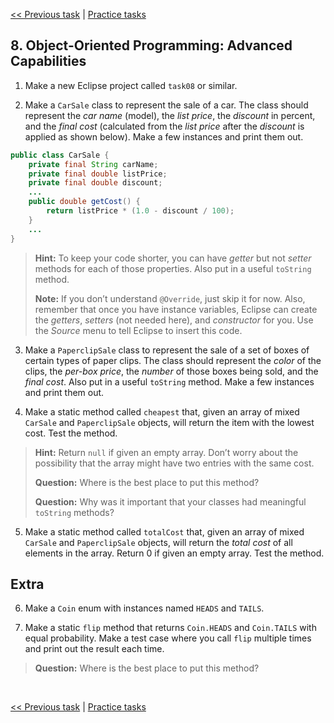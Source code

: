 [<< Previous task](task07.md) | [Practice tasks](readme.md#practice)

<span id="task_08"></span>
## 8. Object-Oriented Programming: Advanced Capabilities

1) Make a new Eclipse project called `task08` or similar.

2) Make a `CarSale` class to represent the sale of a car. The class should represent the *car name* (model), the *list price*, the *discount* in percent, and the *final cost* (calculated from the *list price* after the *discount* is applied as shown below). Make a few instances and print them out.

```java
public class CarSale {
	private final String carName;
	private final double listPrice;
 	private final double discount;
 	...
 	public double getCost() {
		return listPrice * (1.0 - discount / 100);
	}
	...
}
```

> **Hint:** To keep your code shorter, you can have *getter* but not *setter* methods for each of those properties. Also put in a useful `toString` method.
>
> **Note:** If you don’t understand `@Override`, just skip it for now. Also, remember that once you have instance variables, Eclipse can create the *getters*, *setters* (not needed here), and *constructor* for you. Use the *Source* menu to tell Eclipse to insert this code.

3) Make a `PaperclipSale` class to represent the sale of a set of boxes of certain types of paper clips. The class should represent the *color* of the clips, the *per-box price*, the *number* of those boxes being sold, and the *final cost*. Also put in a useful `toString` method. Make a few instances and print them out.

4) Make a static method called `cheapest` that, given an array of mixed `CarSale` and `PaperclipSale` objects, will return the item with the lowest cost. Test the method.

> **Hint:** Return `null` if given an empty array. Don’t worry about the possibility that the array might have two entries with the same cost.
>
> **Question:** Where is the best place to put this method?
>
> **Question:** Why was it important that your classes had meaningful `toString` methods?

5) Make a static method called `totalCost` that, given an array of mixed `CarSale` and `PaperclipSale` objects, will return the *total cost* of all elements in the array. Return 0 if given an empty array. Test the method.

## Extra

6) Make a `Coin` enum with instances named `HEADS` and `TAILS`.

7) Make a static `flip` method that returns `Coin.HEADS` and `Coin.TAILS` with equal probability. Make a test case where you call `flip` multiple times and print out the result each time.

> **Question:** Where is the best place to put this method?

<br>

[<< Previous task](task07.md) | [Practice tasks](readme.md#practice)

